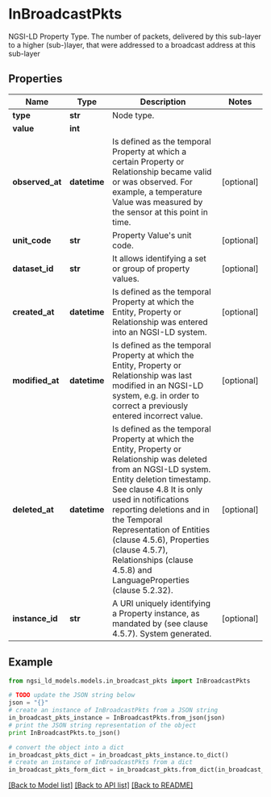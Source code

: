 # InBroadcastPkts

NGSI-LD Property Type. The number of packets, delivered by this sub-layer to a higher (sub-)layer, that were addressed to a broadcast address at this sub-layer 

## Properties
Name | Type | Description | Notes
------------ | ------------- | ------------- | -------------
**type** | **str** | Node type.  | 
**value** | **int** |  | 
**observed_at** | **datetime** | Is defined as the temporal Property at which a certain Property or Relationship became valid or was observed. For example, a temperature Value was measured by the sensor at this point in time.  | [optional] 
**unit_code** | **str** | Property Value&#39;s unit code.  | [optional] 
**dataset_id** | **str** | It allows identifying a set or group of property values.  | [optional] 
**created_at** | **datetime** | Is defined as the temporal Property at which the Entity, Property or Relationship was entered into an NGSI-LD system.  | [optional] 
**modified_at** | **datetime** | Is defined as the temporal Property at which the Entity, Property or Relationship was last modified in an NGSI-LD system, e.g. in order to correct a previously entered incorrect value.  | [optional] 
**deleted_at** | **datetime** | Is defined as the temporal Property at which the Entity, Property or Relationship was deleted from an NGSI-LD system.  Entity deletion timestamp. See clause 4.8 It is only used in notifications reporting deletions and in the Temporal Representation of Entities (clause 4.5.6), Properties (clause 4.5.7), Relationships (clause 4.5.8) and LanguageProperties (clause 5.2.32).  | [optional] 
**instance_id** | **str** | A URI uniquely identifying a Property instance, as mandated by (see clause 4.5.7). System generated.  | [optional] 

## Example

```python
from ngsi_ld_models.models.in_broadcast_pkts import InBroadcastPkts

# TODO update the JSON string below
json = "{}"
# create an instance of InBroadcastPkts from a JSON string
in_broadcast_pkts_instance = InBroadcastPkts.from_json(json)
# print the JSON string representation of the object
print InBroadcastPkts.to_json()

# convert the object into a dict
in_broadcast_pkts_dict = in_broadcast_pkts_instance.to_dict()
# create an instance of InBroadcastPkts from a dict
in_broadcast_pkts_form_dict = in_broadcast_pkts.from_dict(in_broadcast_pkts_dict)
```
[[Back to Model list]](../README.md#documentation-for-models) [[Back to API list]](../README.md#documentation-for-api-endpoints) [[Back to README]](../README.md)


